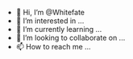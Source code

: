 - 👋 Hi, I’m @Whitefate
- 👀 I’m interested in ...
- 🌱 I’m currently learning ...
- 💞️ I’m looking to collaborate on ...
- 📫 How to reach me ...

<!---
Whitefate/Whitefate is a ✨ special ✨ repository because its `README.md` (this file) appears on your GitHub profile.
You can click the Preview link to take a look at your changes.
--->
